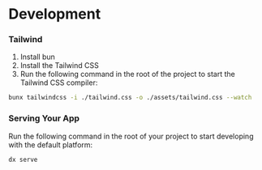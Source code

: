 # Development

### Tailwind
1. Install bun
2. Install the Tailwind CSS
3. Run the following command in the root of the project to start the Tailwind CSS compiler:

```bash
bunx tailwindcss -i ./tailwind.css -o ./assets/tailwind.css --watch
```

### Serving Your App

Run the following command in the root of your project to start developing with the default platform:

```bash
dx serve
```
